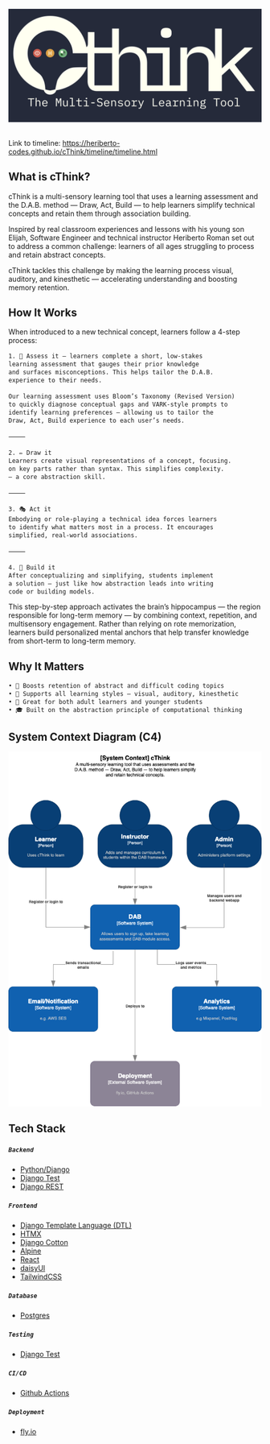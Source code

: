 ![cThink Logo](/timeline/img/cthinkreadme.png)

##
Link to timeline: https://heriberto-codes.github.io/cThink/timeline/timeline.html

## What is cThink?
cThink is a multi-sensory learning tool that uses a learning assessment and the D.A.B. method — Draw, Act, Build — to help learners simplify technical concepts and retain them through association building.

Inspired by real classroom experiences and lessons with his young son Elijah, Software Engineer and technical instructor Heriberto Roman set out to address a common challenge: learners of all ages struggling to process and retain abstract concepts.

cThink tackles this challenge by making the learning process visual, auditory, and kinesthetic — accelerating understanding and boosting memory retention.

## How It Works
When introduced to a new technical concept, learners follow a 4-step process:

	1. 🧠 Assess it – learners complete a short, low-stakes 
	learning assessment that gauges their prior knowledge 
	and surfaces misconceptions. This helps tailor the D.A.B.   
	experience to their needs.

	Our learning assessment uses Bloom’s Taxonomy (Revised Version) 
	to quickly diagnose conceptual gaps and VARK-style prompts to 
	identify learning preferences — allowing us to tailor the 
	Draw, Act, Build experience to each user’s needs.

	⸻

	2. ✏️ Draw it
	Learners create visual representations of a concept, focusing. 
	on key parts rather than syntax. This simplifies complexity. 
	— a core abstraction skill.

	⸻

	3. 🎭 Act it
	Embodying or role-playing a technical idea forces learners 
	to identify what matters most in a process. It encourages 
	simplified, real-world associations.

	⸻

	4. 🔧 Build it
	After conceptualizing and simplifying, students implement 
	a solution — just like how abstraction leads into writing 
	code or building models.

This step-by-step approach activates the brain’s hippocampus — the region responsible for long-term memory — by combining context, repetition, and multisensory engagement. Rather than relying on rote memorization, learners build personalized mental anchors that help transfer knowledge from short-term to long-term memory.

## Why It Matters
	• 🚀 Boosts retention of abstract and difficult coding topics
	• 🧠 Supports all learning styles — visual, auditory, kinesthetic
	• 🧒 Great for both adult learners and younger students
	• 🎓 Built on the abstraction principle of computational thinking

## System Context Diagram (C4)
![cThink Logo](/static/img/cThink_C4_architecture.png)

## Tech Stack
##### ```Backend```
- [Python/Django](https://www.djangoproject.com/)
- [Django Test](https://docs.djangoproject.com/en/4.2/topics/testing/)
- [Django REST](https://www.django-rest-framework.org)

##### ```Frontend```
- [Django Template Language (DTL)](https://docs.djangoproject.com/en/4.2/topics/templates/)
- [HTMX](https://htmx.org)
- [Django Cotton](https://django-cotton.com)
- [Alpine](https://alpinejs.dev)
- [React](https://react.dev)
- [daisyUI](https://daisyui.com)
- [TailwindCSS](https://tailwindcss.com)

##### ```Database```
- [Postgres](https://www.postgresql.org/)

##### ```Testing```
- [Django Test](https://docs.djangoproject.com/en/4.2/topics/testing/)

##### ```CI/CD```
- [Github Actions](https://github.com/features/actions)

##### ```Deployment```
- [fly.io](https://fly.io)

